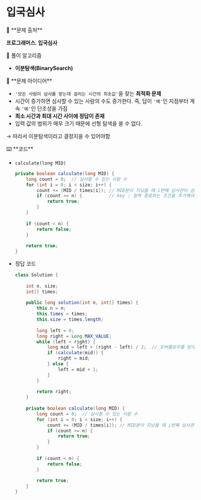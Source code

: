 # 입국심사

<aside>
🚨 **문제 출처**

**프로그래머스. 입국심사**

</aside>

<aside>
📖 풀이 알고리즘

- **이분탐색(BinarySearch)**
</aside>

<aside>
📖 **문제 아이디어**

- `'모든 사람이 삼사를 받는데 걸리는 시간의 최솟값'`을 찾는 **최적화 문제**
- 시간이 증가하면 심사할 수 있는 사람의 수도 증가한다. 즉, 답이 `'예'`인 지점부터 계속 `'예'`인 단조성을 가짐
- **최소 시간과 최대 시간 사이에 정답이 존재**
- 입력 값의 범위가 매우 크기 때문에 선형 탐색을 쓸 수 없다.

→ 따라서 이분탐색이라고 결정지을 수 있어야함

</aside>

<aside>
⌨️ **코드**

</aside>

- `calculate(long MID)`
    
    ```java
    private boolean calculate(long MID) {
        long count = 0;  // 심사할 수 있는 사람 수
        for (int i = 0; i < size; i++) {
            count += (MID / times[i]); // MID분이 지났을 때 i번째 심사관이 심사할 수 있는 사람 수를 모두 더함
            if (count >= n) {          // key : 일찍 종료하는 조건을 추가해야 시간 내에 들어올 수 있음
                return true;
            }
        }
            
        if (count < n) {
            return false;
        }
            
        return true;
    }
    ```
    

- 정답 코드
    
    ```java
    class Solution {
        
        int n, size;
        int[] times;
        
        public long solution(int n, int[] times) {
            this.n = n;
            this.times = times;
            this.size = times.length;
            
            long left = 0;
            long right = Long.MAX_VALUE;
            while (left < right) {
                long mid = left + (right - left) / 2;  // 오버플로우를 방지하기 위해서 왼쪽과 같이 표현하는 방법 익혀두기
                if (calculate(mid)) {
                    right = mid;
                } else {
                    left = mid + 1;
                }
            }
            
            return right;
        }
        
        private boolean calculate(long MID) {
            long count = 0;  // 심사할 수 있는 사람 수
            for (int i = 0; i < size; i++) {
                count += (MID / times[i]); // MID분이 지났을 때 i번째 심사관이 심사할 수 있는 사람 수를 모두 더함
                if (count >= n) {
                    return true;
                }
            }
            
            if (count < n) {
                return false;
            }
            
            return true;
        }
    }
    ```